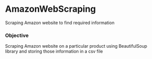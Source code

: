 # AmazonWebScraping
Scraping Amazon website to find required information


### Objective
Scraping Amazon website on a particular product using BeautifulSoup library and storing those information in a csv file
